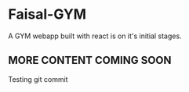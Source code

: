 # Faisal-GYM
A GYM webapp built with react is on it's initial stages.
## MORE CONTENT COMING SOON

Testing git commit
